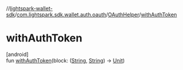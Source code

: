 //[lightspark-wallet-sdk](../../../index.md)/[com.lightspark.sdk.wallet.auth.oauth](../index.md)/[OAuthHelper](index.md)/[withAuthToken](with-auth-token.md)

# withAuthToken

[android]\
fun [withAuthToken](with-auth-token.md)(block: ([String](https://kotlinlang.org/api/latest/jvm/stdlib/kotlin/-string/index.html), [String](https://kotlinlang.org/api/latest/jvm/stdlib/kotlin/-string/index.html)) -&gt; [Unit](https://kotlinlang.org/api/latest/jvm/stdlib/kotlin/-unit/index.html))
